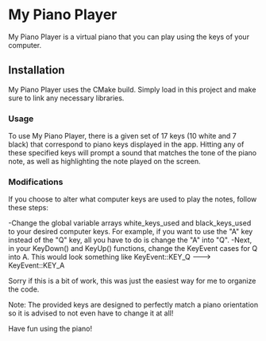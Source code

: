 # My Piano Player

My Piano Player is a virtual piano that you can play using the keys of your computer.

## Installation

My Piano Player uses the CMake build. Simply load in this project
and make sure to link any necessary libraries.

### Usage

To use My Piano Player, there is a given set of 17 keys (10 white and 7 black) that correspond
to piano keys displayed in the app. Hitting any of these specified keys will prompt a
sound that matches the tone of the piano note, as well as highlighting the note played on the screen.

### Modifications

If you choose to alter what computer keys are used to play the notes, follow these steps:

-Change the global variable arrays white_keys_used and black_keys_used to your desired
computer keys. For example, if you want to use the "A" key instead of the "Q" key, all you
have to do is change the "A" into "Q". 
-Next, in your KeyDown() and KeyUp() functions, change the KeyEvent cases for Q into A. This
would look something like KeyEvent::KEY_Q ---> KeyEvent::KEY_A

Sorry if this is a bit of work, this was just the easiest way for me to organize the code.

Note: The provided keys are designed to perfectly match a piano orientation so it is advised
to not even have to change it at all!

Have fun using the piano!


